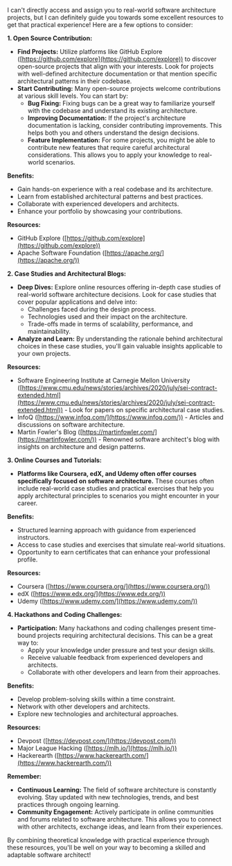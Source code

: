 I can't directly access and assign you to real-world software architecture projects, but I can definitely guide you towards some excellent resources to get that practical experience! Here are a few options to consider:

**1. Open Source Contribution:**

- **Find Projects:** Utilize platforms like GitHub Explore ([https://github.com/explore](https://github.com/explore)) to discover open-source projects that align with your interests. Look for projects with well-defined architecture documentation or that mention specific architectural patterns in their codebase.
- **Start Contributing:** Many open-source projects welcome contributions at various skill levels. You can start by:
    - **Bug Fixing:** Fixing bugs can be a great way to familiarize yourself with the codebase and understand its existing architecture.
    - **Improving Documentation:** If the project's architecture documentation is lacking, consider contributing improvements. This helps both you and others understand the design decisions.
    - **Feature Implementation:** For some projects, you might be able to contribute new features that require careful architectural considerations. This allows you to apply your knowledge to real-world scenarios.

**Benefits:**

- Gain hands-on experience with a real codebase and its architecture.
- Learn from established architectural patterns and best practices.
- Collaborate with experienced developers and architects.
- Enhance your portfolio by showcasing your contributions.

**Resources:**

- GitHub Explore ([https://github.com/explore](https://github.com/explore))
- Apache Software Foundation ([https://apache.org/](https://apache.org/))

**2. Case Studies and Architectural Blogs:**

- **Deep Dives:** Explore online resources offering in-depth case studies of real-world software architecture decisions. Look for case studies that cover popular applications and delve into:
    - Challenges faced during the design process.
    - Technologies used and their impact on the architecture.
    - Trade-offs made in terms of scalability, performance, and maintainability.
- **Analyze and Learn:** By understanding the rationale behind architectural choices in these case studies, you'll gain valuable insights applicable to your own projects.

**Resources:**

- Software Engineering Institute at Carnegie Mellon University ([https://www.cmu.edu/news/stories/archives/2020/july/sei-contract-extended.html](https://www.cmu.edu/news/stories/archives/2020/july/sei-contract-extended.html)) - Look for papers on specific architectural case studies.
- InfoQ ([https://www.infoq.com/](https://www.infoq.com/)) - Articles and discussions on software architecture.
- Martin Fowler's Blog ([https://martinfowler.com/](https://martinfowler.com/)) - Renowned software architect's blog with insights on architecture and design patterns.

**3. Online Courses and Tutorials:**

- **Platforms like Coursera, edX, and Udemy often offer courses specifically focused on software architecture.** These courses often include real-world case studies and practical exercises that help you apply architectural principles to scenarios you might encounter in your career.

**Benefits:**

- Structured learning approach with guidance from experienced instructors.
- Access to case studies and exercises that simulate real-world situations.
- Opportunity to earn certificates that can enhance your professional profile.

**Resources:**

- Coursera ([https://www.coursera.org/](https://www.coursera.org/))
- edX ([https://www.edx.org/](https://www.edx.org/))
- Udemy ([https://www.udemy.com/](https://www.udemy.com/))

**4. Hackathons and Coding Challenges:**

- **Participation:** Many hackathons and coding challenges present time-bound projects requiring architectural decisions. This can be a great way to:
    - Apply your knowledge under pressure and test your design skills.
    - Receive valuable feedback from experienced developers and architects.
    - Collaborate with other developers and learn from their approaches.

**Benefits:**

- Develop problem-solving skills within a time constraint.
- Network with other developers and architects.
- Explore new technologies and architectural approaches.

**Resources:**

- Devpost ([https://devpost.com/](https://devpost.com/))
- Major League Hacking ([https://mlh.io/](https://mlh.io/))
- Hackerearth ([https://www.hackerearth.com/](https://www.hackerearth.com/))

**Remember:**

- **Continuous Learning:** The field of software architecture is constantly evolving. Stay updated with new technologies, trends, and best practices through ongoing learning.
- **Community Engagement:** Actively participate in online communities and forums related to software architecture. This allows you to connect with other architects, exchange ideas, and learn from their experiences.

By combining theoretical knowledge with practical experience through these resources, you'll be well on your way to becoming a skilled and adaptable software architect!